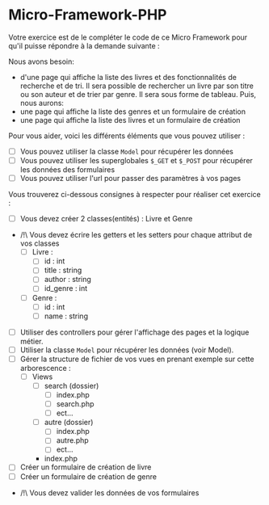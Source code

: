 # Micro-Framework-PHP

Votre exercice est de le compléter le code de ce Micro Framework
pour qu'il puisse répondre à la demande suivante :

Nous avons besoin: 
- d'une page qui affiche la liste des livres et des fonctionnalités de recherche et de tri. Il sera possible
de rechercher un livre par son titre ou son auteur et de trier par genre.
Il sera sous forme de tableau.
Puis, nous aurons:
- une page qui affiche la liste des genres et un formulaire de création
- une page qui affiche la liste des livres et un formulaire de création

Pour vous aider, voici les différents éléments que vous pouvez utiliser :
- [ ] Vous pouvez utiliser la classe `Model` pour récupérer les données
- [ ] Vous pouvez utiliser les superglobales `$_GET` et `$_POST` pour récupérer les données des formulaires
- [ ] Vous pouvez utiliser l'url pour passer des paramètres à vos pages

Vous trouverez ci-dessous consignes à respecter pour réaliser cet exercice :
- [ ] Vous devez créer 2 classes(entités) : Livre et Genre 
- /!\ Vous devez écrire les getters et les setters pour chaque attribut de vos classes
    - [ ] Livre :
        - [ ] id : int
        - [ ] title : string
        - [ ] author : string
        - [ ] id_genre : int
    - [ ] Genre :
        - [ ] id : int
        - [ ] name : string
- [ ] Utiliser des controllers pour gérer l'affichage des pages et la logique métier.
- [ ] Utiliser la classe `Model` pour récupérer les données (voir Model).
- [ ] Gérer la structure de fichier de vos vues en prenant exemple sur cette arborescence :
    - [ ] Views
        - [ ] search (dossier)
            - [ ] index.php
            - [ ] search.php
            - [ ] ect...
        - [ ] autre (dossier)
            - [ ] index.php
            - [ ] autre.php
            - [ ] ect...
        - index.php
- [ ] Créer un formulaire de création de livre 
- [ ] Créer un formulaire de création de genre
- /!\ Vous devez valider les données de vos formulaires
